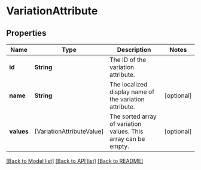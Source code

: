 # VariationAttribute

## Properties
Name | Type | Description | Notes
------------ | ------------- | ------------- | -------------
**id** | **String** | The ID of the variation attribute. | 
**name** | **String** | The localized display name of the variation attribute. | [optional] 
**values** | [VariationAttributeValue] | The sorted array of variation values. This array can be empty. | [optional] 

[[Back to Model list]](../README.md#documentation-for-models) [[Back to API list]](../README.md#documentation-for-api-endpoints) [[Back to README]](../README.md)


